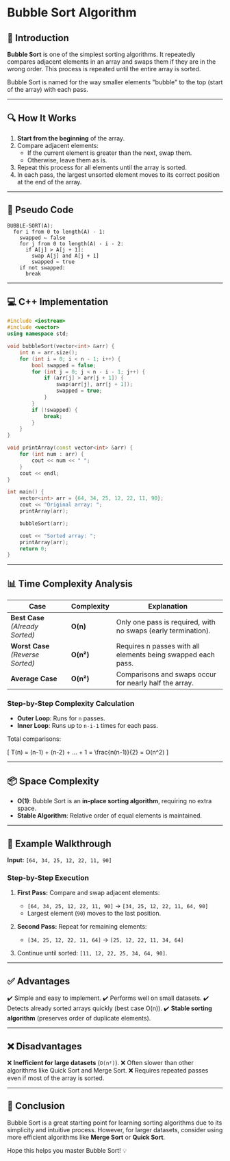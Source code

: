 # Bubble Sort Algorithm

## 📌 Introduction

**Bubble Sort** is one of the simplest sorting algorithms. It repeatedly compares adjacent elements in an array and swaps them if they are in the wrong order. This process is repeated until the entire array is sorted.

Bubble Sort is named for the way smaller elements "bubble" to the top (start of the array) with each pass.

---

## 🔍 How It Works

1. **Start from the beginning** of the array.
2. Compare adjacent elements:
   - If the current element is greater than the next, swap them.
   - Otherwise, leave them as is.
3. Repeat this process for all elements until the array is sorted.
4. In each pass, the largest unsorted element moves to its correct position at the end of the array.

---

## 📝 Pseudo Code

```plaintext
BUBBLE-SORT(A):
  for i from 0 to length(A) - 1:
    swapped ← false
    for j from 0 to length(A) - i - 2:
      if A[j] > A[j + 1]:
        swap A[j] and A[j + 1]
        swapped ← true
    if not swapped:
      break
```

---

## 💻 C++ Implementation

```cpp
#include <iostream>
#include <vector>
using namespace std;

void bubbleSort(vector<int> &arr) {
    int n = arr.size();
    for (int i = 0; i < n - 1; i++) {
        bool swapped = false;
        for (int j = 0; j < n - i - 1; j++) {
            if (arr[j] > arr[j + 1]) {
                swap(arr[j], arr[j + 1]);
                swapped = true;
            }
        }
        if (!swapped) {
            break;
        }
    }
}

void printArray(const vector<int> &arr) {
    for (int num : arr) {
        cout << num << " ";
    }
    cout << endl;
}

int main() {
    vector<int> arr = {64, 34, 25, 12, 22, 11, 90};
    cout << "Original array: ";
    printArray(arr);

    bubbleSort(arr);

    cout << "Sorted array: ";
    printArray(arr);
    return 0;
}
```

---

## 📊 Time Complexity Analysis

| Case                              | Complexity | Explanation                                                   |
| --------------------------------- | ---------- | ------------------------------------------------------------- |
| **Best Case** _(Already Sorted)_  | **O(n)**   | Only one pass is required, with no swaps (early termination). |
| **Worst Case** _(Reverse Sorted)_ | **O(n²)**  | Requires n passes with all elements being swapped each pass.  |
| **Average Case**                  | **O(n²)**  | Comparisons and swaps occur for nearly half the array.        |

### **Step-by-Step Complexity Calculation**

- **Outer Loop**: Runs for `n` passes.
- **Inner Loop**: Runs up to `n-i-1` times for each pass.

Total comparisons:

\[ T(n) = (n-1) + (n-2) + ... + 1 = \frac{n(n-1)}{2} = O(n^2) \]

---

## 📦 Space Complexity

- **O(1)**: Bubble Sort is an **in-place sorting algorithm**, requiring no extra space.
- **Stable Algorithm**: Relative order of equal elements is maintained.

---

## 🎯 Example Walkthrough

**Input:** `[64, 34, 25, 12, 22, 11, 90]`

### **Step-by-Step Execution**

1. **First Pass:** Compare and swap adjacent elements:

   - `[64, 34, 25, 12, 22, 11, 90]` → `[34, 25, 12, 22, 11, 64, 90]`
   - Largest element (`90`) moves to the last position.

2. **Second Pass:** Repeat for remaining elements:

   - `[34, 25, 12, 22, 11, 64]` → `[25, 12, 22, 11, 34, 64]`

3. Continue until sorted: `[11, 12, 22, 25, 34, 64, 90]`.

---

## ✅ Advantages

✔️ Simple and easy to implement.
✔️ Performs well on small datasets.
✔️ Detects already sorted arrays quickly (best case O(n)).
✔️ **Stable sorting algorithm** (preserves order of duplicate elements).

---

## ❌ Disadvantages

❌ **Inefficient for large datasets** (`O(n²)`).
❌ Often slower than other algorithms like Quick Sort and Merge Sort.
❌ Requires repeated passes even if most of the array is sorted.

---

## 🚀 Conclusion

Bubble Sort is a great starting point for learning sorting algorithms due to its simplicity and intuitive process. However, for larger datasets, consider using more efficient algorithms like **Merge Sort** or **Quick Sort**.

Hope this helps you master Bubble Sort! 💡
